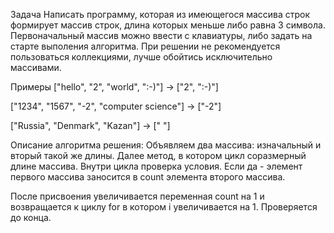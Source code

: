 Задача
Написать программу, которая из имеющегося массива строк формирует массив строк, длина которых меньше либо равна 3 символа. Первоначальный массив можно ввести с клавиатуры, либо задать на старте выполения алгоритма. При решении не рекомендуется пользоваться коллекциями, лучше обойтись исключительно массивами.

Примеры
["hello", "2", "world", ":-)"] -> ["2", ":-)"]

["1234", "1567", "-2", "computer science"] -> ["-2"]

["Russia", "Denmark", "Kazan"] -> [" "]

Описание алгоритма решения:
Объявляем два массива: изначальный и вторый такой же длины. Далее метод, в котором цикл соразмерный длине массива. Внутри цикла проверка условия. Если да - элемент первого массива заносится в count элемента второго массива.

После присвоения увеличивается переменная count на 1 и возвращается к циклу for в котором i увеличивается на 1. Проверяется до конца.

